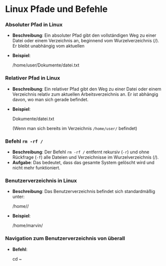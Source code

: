 
# Linux Pfade und Befehle

### Absoluter Pfad in Linux

- **Beschreibung**: Ein absoluter Pfad gibt den vollständigen Weg zu einer Datei oder einem Verzeichnis an, beginnend vom Wurzelverzeichnis (/). Er bleibt unabhängig vom aktuellen 

- **Beispiel**:

  /home/user/Dokumente/datei.txt

### Relativer Pfad in Linux
- **Beschreibung**: Ein relativer Pfad gibt den Weg zu einer Datei oder einem Verzeichnis relativ zum aktuellen Arbeitsverzeichnis an. Er ist abhängig davon, wo man sich gerade befindet.
- **Beispiel**:
  
  Dokumente/datei.txt
  
  (Wenn man sich bereits im Verzeichnis `/home/user/` befindet)

### Befehl `rm -rf /`

- **Beschreibung**: Der Befehl `rm -rf /` entfernt rekursiv (`-r`) und ohne Rückfrage (`-f`) alle Dateien und Verzeichnisse im Wurzelverzeichnis (/).
- **Aufgabe**: Das bedeutet, dass das gesamte System gelöscht wird und nicht mehr funktioniert.

### Benutzerverzeichnis in Linux
- **Beschreibung**: Das Benutzerverzeichnis befindet sich standardmäßig unter:
  
  /home/<benutzername>/
  
- **Beispiel**:
  
  /home/marvin/
  

### Navigation zum Benutzerverzeichnis von überall

- **Befehl**:
  
  cd ~

  



